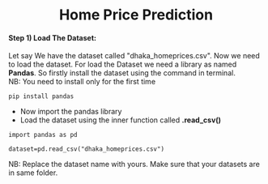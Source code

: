 <h1 align="center">Home Price Prediction</h1>

#### Step 1) Load The Dataset: 
Let say We have the dataset called "dhaka_homeprices.csv". Now we need to load the dataset. For load the Dataset we need a library as named **Pandas**. So firstly install the dataset using the command in terminal.  
NB: You need to install only for the first time
```
pip install pandas
```
* Now import the pandas library
* Load the dataset using the inner function called **.read_csv()**
```
import pandas as pd

dataset=pd.read_csv("dhaka_homeprices.csv")
```
NB: Replace the dataset name with yours. Make sure that your datasets are in same folder. 